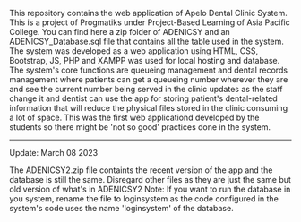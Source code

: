 This repository contains the web application of Apelo Dental Clinic System. This is a project of Progmatiks under Project-Based Learning of Asia Pacific College.
You can find here a zip folder of ADENICSY and an ADENICSY_Database.sql file that contains all the table used in the system.
The system was developed as a web application using HTML, CSS, Bootstrap, JS, PHP and XAMPP was used for local hosting and database.
The system's core functions are queueing management and dental records management where patients can get a queueing number wherever they are and see the current number being served in the clinic updates as the staff change it and dentist can use the app for storing patient's dental-related information that will reduce the physical files stored in the clinic consuming a lot of space.
This was the first web applicationd developed by the students so there might be 'not so good' practices done in the system.

__________________________________________________________________________________________
Update: March 08 2023

The ADENICSY2.zip file containts the recent version of the app and the database is still the same. Disregard other files as they are just the same but old version of what's in ADENICSY2
Note: If you want to run the database in you system, rename the file to loginsystem as the code configured in the system's code uses the name 'loginsystem' of the database.
